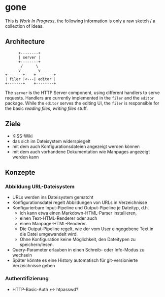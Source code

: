 # gone

This is _Work In Progress_, the following information is only a raw sketch / a collection of ideas.


## Architecture

          +--------+
          | server |
          +--------+
           /      \
          v        v
    +-------+    +--------+
    | filer |<---| editor |
    +-------+    +--------+

The `server` is the HTTP Server component, using different handlers to serve
requests.
Handlers are currently implemented in the `filer` and the `editor` package.
While the `editor` serves the editing UI, the `filer` is responsible for the
basic _reading files, writing files_ stuff.


## Ziele

* KISS-Wiki
* das sich im Dateisystem widerspiegelt
* mit dem auch Konfigurationsdateien angezeigt werden können
* mit dem auch vorhandene Dokumentation wie Manpages angezeigt werden kann


## Konzepte

### Abbildung URL-Dateisystem

* URLs werden ins Dateisystem gematcht
* Konfigurationsdatei regelt Abbildungen von URLs in Verzeichnisse
* Konfigurierbare Input-Pipeline und Output-Pipeline je Dateityp, d.h.
  * ich kann etwa einen Markdown-HTML-Parser installieren,
  * einen Text-HTML-Renderer oder auch
  * einen Manpage-HTML-Renderer.
  * Die Output-Pipeline regelt, wie der vom User eingegebene Text in die Datei umgewandelt wird.
  * Ohne Konfiguration keine Möglichkeit, den Dateitypen zu speichern/lesen.
* Query-Parameter erlauben in einen Schreib- oder Info-Modus zu wechseln
* Später könnte es eine History automatisch für git-versionierte Verzeichnisse geben

### Authentifizierung

* HTTP-Basic-Auth <-> htpasswd?


